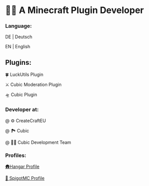 # 🧑‍💻 A Minecraft Plugin Developer
### Language:

 DE | Deutsch

 EN | English

## Plugins:

🍀 LuckUtils Plugin

⚔️ Cubic Moderation Plugin

🛸 Cubic Plugin

### Developer at:

@ ⚙️ CreateCraftEU

@ 🏞️ Cubic

@ 👨‍💻 Cubic Development Team

### Profiles:


[🛖Hangar Profile](https://hangar.papermc.io/TheBjoRedCraft/)

[🔨 SpigotMC Profile](https://www.spigotmc.org/members/thebjoredcraft.1851481/)

